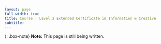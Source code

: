 ```yaml
---
layout: page
full-width: true
title: Course | Level 2 Extended Certificate in Information & Creative Technology
subtitle: 
---
```


{: .box-note}
**Note:** This page is still being written.
